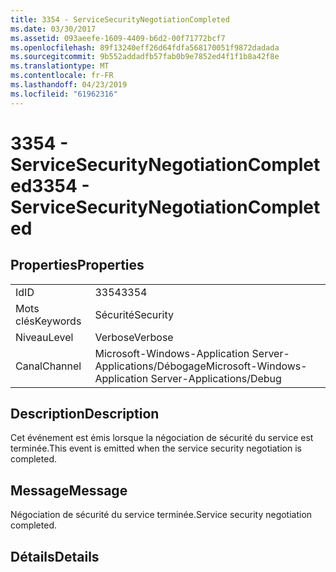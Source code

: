 ```yaml
---
title: 3354 - ServiceSecurityNegotiationCompleted
ms.date: 03/30/2017
ms.assetid: 093aeefe-1609-4409-b6d2-00f71772bcf7
ms.openlocfilehash: 89f13240eff26d64fdfa568170051f9872dadada
ms.sourcegitcommit: 9b552addadfb57fab0b9e7852ed4f1f1b8a42f8e
ms.translationtype: MT
ms.contentlocale: fr-FR
ms.lasthandoff: 04/23/2019
ms.locfileid: "61962316"
---
```

# <a name="3354---servicesecuritynegotiationcompleted"></a><span data-ttu-id="db612-102">3354 - ServiceSecurityNegotiationCompleted</span><span class="sxs-lookup"><span data-stu-id="db612-102">3354 - ServiceSecurityNegotiationCompleted</span></span>
## <a name="properties"></a><span data-ttu-id="db612-103">Properties</span><span class="sxs-lookup"><span data-stu-id="db612-103">Properties</span></span>  
  
|||  
|-|-|  
|<span data-ttu-id="db612-104">Id</span><span class="sxs-lookup"><span data-stu-id="db612-104">ID</span></span>|<span data-ttu-id="db612-105">3354</span><span class="sxs-lookup"><span data-stu-id="db612-105">3354</span></span>|  
|<span data-ttu-id="db612-106">Mots clés</span><span class="sxs-lookup"><span data-stu-id="db612-106">Keywords</span></span>|<span data-ttu-id="db612-107">Sécurité</span><span class="sxs-lookup"><span data-stu-id="db612-107">Security</span></span>|  
|<span data-ttu-id="db612-108">Niveau</span><span class="sxs-lookup"><span data-stu-id="db612-108">Level</span></span>|<span data-ttu-id="db612-109">Verbose</span><span class="sxs-lookup"><span data-stu-id="db612-109">Verbose</span></span>|  
|<span data-ttu-id="db612-110">Canal</span><span class="sxs-lookup"><span data-stu-id="db612-110">Channel</span></span>|<span data-ttu-id="db612-111">Microsoft-Windows-Application Server-Applications/Débogage</span><span class="sxs-lookup"><span data-stu-id="db612-111">Microsoft-Windows-Application Server-Applications/Debug</span></span>|  
  
## <a name="description"></a><span data-ttu-id="db612-112">Description</span><span class="sxs-lookup"><span data-stu-id="db612-112">Description</span></span>  
 <span data-ttu-id="db612-113">Cet événement est émis lorsque la négociation de sécurité du service est terminée.</span><span class="sxs-lookup"><span data-stu-id="db612-113">This event is emitted when the service security negotiation is completed.</span></span>  
  
## <a name="message"></a><span data-ttu-id="db612-114">Message</span><span class="sxs-lookup"><span data-stu-id="db612-114">Message</span></span>  
 <span data-ttu-id="db612-115">Négociation de sécurité du service terminée.</span><span class="sxs-lookup"><span data-stu-id="db612-115">Service security negotiation completed.</span></span>  
  
## <a name="details"></a><span data-ttu-id="db612-116">Détails</span><span class="sxs-lookup"><span data-stu-id="db612-116">Details</span></span>
